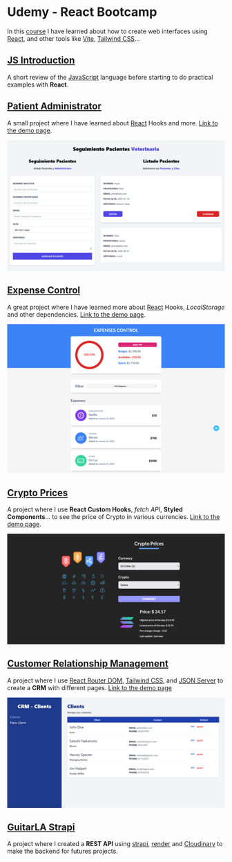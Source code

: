 # Udemy - React Bootcamp

In this [course](https://www.udemy.com/course/react-de-principiante-a-experto-creando-mas-de-10-aplicaciones/) I have learned about how to create web interfaces using [React](https://reactjs.org/), and other tools like [Vite](https://vitejs.dev/), [Tailwind CSS](https://tailwindcss.com/)...

## [JS Introduction](./JS%20Introduction/)

A short review of the [JavaScript](https://www.javascript.com/) language before starting to do practical examples with **React**.

## [Patient Administrator](./patient-administrator/)

A small project where I have learned about [React](https://reactjs.org/) Hooks and more. [Link to the demo page](https://patient-administrator.netlify.app/).

![Patient Administrator Demo](./patient-administrator/assets/1.png)

## [Expense Control](./expense-control/)

A great project where I have learned more about [React](https://reactjs.org/) Hooks, _LocalStorage_ and other dependencies. [Link to the demo page](https://expenses-control-project.netlify.app/).

![Expense Control Demo](./expense-control/assets/5.png)

## [Crypto Prices](./crypto-prices/)

A project where I use **React Custom Hooks**, _fetch API_, **Styled Components**... to see the price of Crypto in various currencies. [Link to the demo page](https://crypto-prices-converter.netlify.app/).

![Crypto Prices Demo](./crypto-prices/assets/3.png)


## [Customer Relationship Management](./crm-react/)

A project where I use [React Router DOM](https://reactrouter.com/en/main), [Tailwind CSS](https://tailwindcss.com/), and [JSON Server](https://www.npmjs.com/package/json-server) to create a **CRM** with different pages. [Link to the demo page](https://customer-relationship-management.netlify.app/)

![CRM Demo](./crm-react/assets/3.png)

## [GuitarLA Strapi](./guitarla-strapi/)

A project where I created a **REST API** using [strapi](https://strapi.io/), [render](https://render.com) and [Cloudinary](https://cloudinary.com/) to make the backend for futures projects.